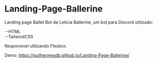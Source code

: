 # Landing-Page-Ballerine
Landing page Ballet Bot da Leticia Ballerine, um bot para Discord utilizado:  

--HTML  
--TailwindCSS  


Responsivel utilizando Flexbox.

Demo: https://guilhermesdb.github.io/Landing-Page-Ballerine/
